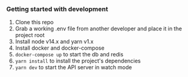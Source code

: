### Getting started with development

1. Clone this repo
2. Grab a working .env file from another developer and place it in the project root
3. Install node v14.x and yarn v1.x
4. Install docker and docker-compose
5. `docker-compose up` to start the db and redis
6. `yarn install` to install the project's dependencies
7. `yarn dev` to start the API server in watch mode

